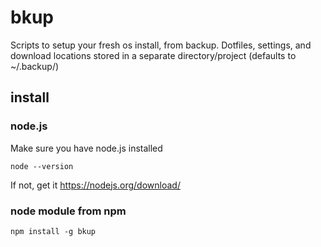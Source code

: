 # bkup

Scripts to setup your fresh os install, from backup.
Dotfiles, settings, and download locations stored in
a separate directory/project (defaults to ~/.backup/)

## install

### node.js

Make sure you have node.js installed

	node --version

If not, get it <https://nodejs.org/download/>

### node module from npm

	npm install -g bkup